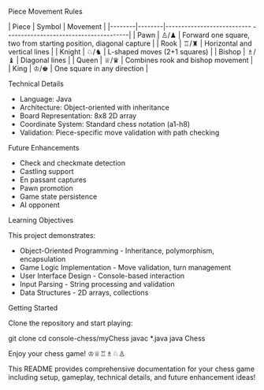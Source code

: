 Piece Movement Rules

  | Piece  | Symbol | Movement
                                         |
  |--------|--------|---------------------------
  ---------------------------------------|
  | Pawn   | ♙/♟    | Forward one square, two
  from starting position, diagonal capture |
  | Rook   | ♖/♜    | Horizontal and vertical
  lines                                    |
  | Knight | ♘/♞    | L-shaped moves (2+1
  squares)                                     |
  | Bishop | ♗/♝    | Diagonal lines
                                         |
  | Queen  | ♕/♛    | Combines rook and bishop
  movement                                |
  | King   | ♔/♚    | One square in any
  direction
   |

  Technical Details

  - Language: Java
  - Architecture: Object-oriented with
  inheritance
  - Board Representation: 8x8 2D array
  - Coordinate System: Standard chess notation
  (a1-h8)
  - Validation: Piece-specific move validation
  with path checking

  Future Enhancements

  - Check and checkmate detection
  - Castling support
  - En passant captures
  - Pawn promotion
  - Game state persistence
  - AI opponent

  Learning Objectives

  This project demonstrates:
  - Object-Oriented Programming - Inheritance,
  polymorphism, encapsulation
  - Game Logic Implementation - Move validation,
   turn management
  - User Interface Design - Console-based
  interaction
  - Input Parsing - String processing and
  validation
  - Data Structures - 2D arrays, collections

  Getting Started

  Clone the repository and start playing:

  git clone <your-repo-url>
  cd console-chess/myChess
  javac *.java
  java Chess

  Enjoy your chess game! ♔♕♖♗♘♙

  This README provides comprehensive
  documentation for your chess game including
  setup, gameplay, technical details, and future
   enhancement ideas!